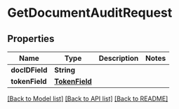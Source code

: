 # GetDocumentAuditRequest

## Properties
Name | Type | Description | Notes
------------ | ------------- | ------------- | -------------
**docIDField** | **String** |  | 
**tokenField** | [**TokenField**](TokenField.md) |  | 

[[Back to Model list]](../README.md#documentation-for-models) [[Back to API list]](../README.md#documentation-for-api-endpoints) [[Back to README]](../README.md)



